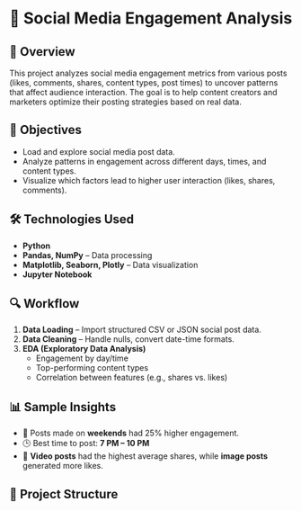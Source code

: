 # 📱 Social Media Engagement Analysis

## 📍 Overview
This project analyzes social media engagement metrics from various posts (likes, comments, shares, content types, post times) to uncover patterns that affect audience interaction. The goal is to help content creators and marketers optimize their posting strategies based on real data.

## 🧠 Objectives
- Load and explore social media post data.
- Analyze patterns in engagement across different days, times, and content types.
- Visualize which factors lead to higher user interaction (likes, shares, comments).

## 🛠️ Technologies Used
- **Python**
- **Pandas, NumPy** – Data processing
- **Matplotlib, Seaborn, Plotly** – Data visualization
- **Jupyter Notebook**

## 🔍 Workflow
1. **Data Loading** – Import structured CSV or JSON social post data.
2. **Data Cleaning** – Handle nulls, convert date-time formats.
3. **EDA (Exploratory Data Analysis)**  
   - Engagement by day/time  
   - Top-performing content types  
   - Correlation between features (e.g., shares vs. likes)

## 📊 Sample Insights
- 📆 Posts made on **weekends** had 25% higher engagement.
- 🕒 Best time to post: **7 PM – 10 PM**
- 🎥 **Video posts** had the highest average shares, while **image posts** generated more likes.

## 📁 Project Structure
